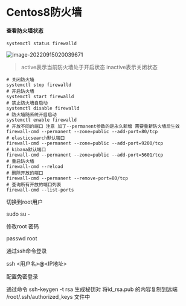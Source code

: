 # Centos8防火墙

<snippet id="防火墙">

#### 查看防火墙状态

```shell
systemctl status firewalld
```

![image-20220915020039671](image-20220915020039671.png)

> active表示当前防火墙处于开启状态 inactive表示关闭状态

```shell
# 关闭防火墙
systemctl stop firewalld 
# 开启防火墙
systemctl start firewalld 
# 禁止防火墙自启动
systemctl disable firewalld
# 防火墙随系统开启启动
systemctl enable firewalld 
# 开放不同的端口 注意 加了--permanent参数的是永久新增 需要重新防火墙后生效
firewall-cmd --permanent --zone=public --add-port=80/tcp
# elasticsearch默认端口
firewall-cmd --permanent --zone=public --add-port=9200/tcp
# kibana默认端口
firewall-cmd --permanent --zone=public --add-port=5601/tcp
# 重启防火墙
firewall-cmd --reload
# 删除开放的端口
firewall-cmd --permanent --remove-port=80/tcp
# 查询所有开放的端口列表
firewall-cmd --list-ports 
```

</snippet>

切换到root用户

sudo su -



修改root 密码

passwd root



通过ssh命令登录

ssh <用户名>@<IP地址>



配置免密登录 

通过命令 ssh-keygen -t rsa  生成秘钥对 将id_rsa.pub 的内容复制到远端 /root/.ssh/authorized_keys 文件中

